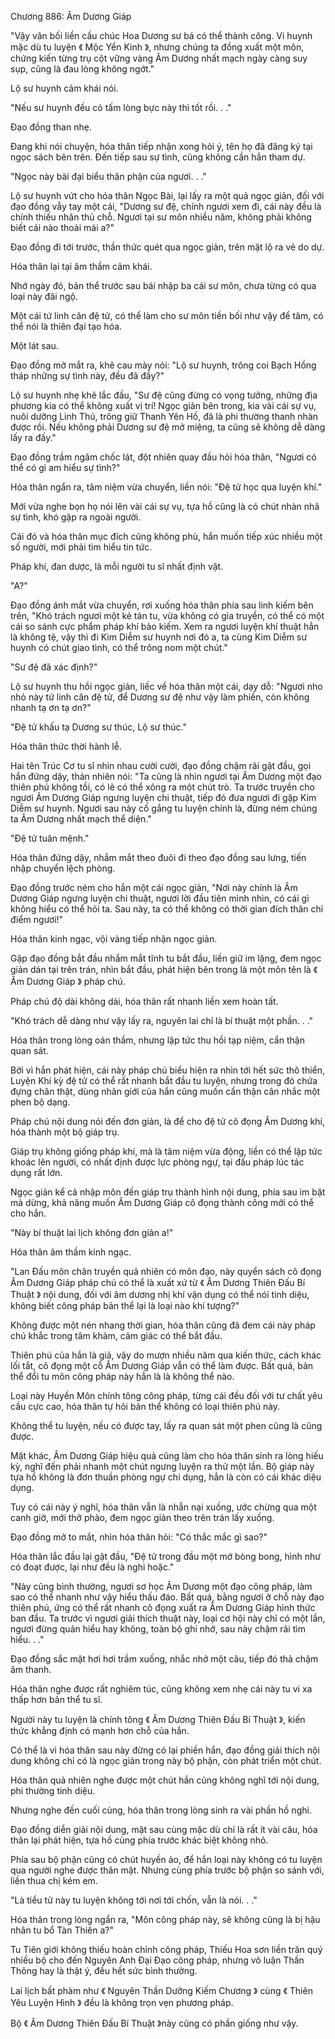 




Chương 886: Âm Dương Giáp


"Vậy vãn bối liền cầu chúc Hoa Dương sư bá có thể thành công. Vi huynh mặc dù tu luyện 《 Mộc Yển Kinh 》, nhưng chúng ta đồng xuất một môn, chứng kiến từng trụ cột vững vàng Âm Dương nhất mạch ngày càng suy sụp, cũng là đau lòng không ngớt."

Lộ sư huynh cảm khái nói.

"Nếu sư huynh đều có tấm lòng bực này thì tốt rồi. . ."

Đạo đồng than nhẹ.

Đang khi nói chuyện, hóa thân tiếp nhận xong hỏi ý, tên họ đã đăng ký tại ngọc sách bên trên. Đến tiếp sau sự tình, cũng không cần hắn tham dự.

"Ngọc này bài đại biểu thân phận của ngươi. . ."

Lộ sư huynh vứt cho hóa thân Ngọc Bài, lại lấy ra một quả ngọc giản, đối với đạo đồng vẫy tay một cái, "Dương sư đệ, chính ngươi xem đi, cái này đều là chính thiếu nhân thủ chỗ. Ngươi tại sư môn nhiều năm, không phải không biết cái nào thoải mái a?"

Đạo đồng đi tới trước, thần thức quét qua ngọc giản, trên mặt lộ ra vẻ do dự.

Hóa thân lại tại âm thầm cảm khái.

Nhớ ngày đó, bản thể trước sau bái nhập ba cái sư môn, chưa từng có qua loại này đãi ngộ.

Một cái tứ linh căn đệ tử, có thể làm cho sư môn tiền bối như vậy để tâm, có thể nói là thiên đại tạo hóa.

Một lát sau.

Đạo đồng mở mắt ra, khẽ cau mày nói: "Lộ sư huynh, trông coi Bạch Hồng tháp những sự tình này, đều đã đầy?"

Lộ sư huynh nhẹ khẽ lắc đầu, "Sư đệ cũng đừng có vọng tưởng, những địa phương kia có thể không xuất vị trí! Ngọc giản bên trong, kia vài cái sự vụ, nuôi dưỡng Linh Thú, trông giữ Thanh Yên Hồ, đã là phi thường thanh nhàn được rồi. Nếu không phải Dương sư đệ mở miệng, ta cũng sẽ không dễ dàng lấy ra đấy."

Đạo đồng trầm ngâm chốc lát, đột nhiên quay đầu hỏi hóa thân, "Ngươi có thể có gì am hiểu sự tình?"

Hóa thân ngẩn ra, tâm niệm vừa chuyển, liền nói: "Đệ tử học qua luyện khí."

Mới vừa nghe bọn họ nói lên vài cái sự vụ, tựa hồ cũng là có chút nhàn nhã sự tình, khó gặp ra ngoài người.

Cái đó và hóa thân mục đích cũng không phù, hắn muốn tiếp xúc nhiều một số người, mới phải tìm hiểu tin tức.

Pháp khí, đan dược, là mỗi người tu sĩ nhất định vật.

"A?"

Đạo đồng ánh mắt vừa chuyển, rơi xuống hóa thân phía sau linh kiếm bên trên, "Khó trách ngươi một kẻ tán tu, vừa không có gia truyền, có thể có một cái so sánh cực phẩm pháp khí bảo kiếm. Xem ra ngươi luyện khí thuật hẳn là không tệ, vậy thì đi Kim Diễm sư huynh nơi đó a, ta cùng Kim Diễm sư huynh có chút giao tình, có thể trông nom một chút."

"Sư đệ đã xác định?"

Lộ sư huynh thu hồi ngọc giản, liếc về hóa thân một cái, dạy dỗ: "Ngươi nho nhỏ này tứ linh căn đệ tử, để Dương sư đệ như vậy làm phiền, còn không nhanh tạ ơn tạ ơn?"

"Đệ tử khấu tạ Dương sư thúc, Lộ sư thúc."

Hóa thân thức thời hành lễ.

Hai tên Trúc Cơ tu sĩ nhìn nhau cười cười, đạo đồng chậm rãi gật đầu, gọi hắn đứng dậy, thản nhiên nói: "Ta cũng là nhìn ngươi tại Âm Dương một đạo thiên phú không tồi, có lẽ có thể xông ra một chút trò. Ta trước truyền cho ngươi Âm Dương Giáp ngưng luyện chi thuật, tiếp đó đưa ngươi đi gặp Kim Diễm sư huynh. Ngươi sau này cố gắng tu luyện chính là, đừng ném chúng ta Âm Dương nhất mạch thể diện."

"Đệ tử tuân mệnh."

Hóa thân đứng dậy, nhắm mắt theo đuôi đi theo đạo đồng sau lưng, tiến nhập chuyển lệch phòng.

Đạo đồng trước ném cho hắn một cái ngọc giản, "Nơi này chính là Âm Dương Giáp ngưng luyện chi thuật, ngươi lời đầu tiên mình nhìn, có cái gì không hiểu có thể hỏi ta. Sau này, ta có thể không có thời gian đích thân chỉ điểm ngươi!"

Hóa thân kinh ngạc, vội vàng tiếp nhận ngọc giản.

Gặp đạo đồng bắt đầu nhắm mắt tĩnh tu bắt đầu, liền giữ im lặng, đem ngọc giản dán tại trên trán, nhìn bắt đầu, phát hiện bên trong là một môn tên là 《 Âm Dương Giáp 》 pháp chú.

Pháp chú độ dài không dài, hóa thân rất nhanh liền xem hoàn tất.

"Khó trách dễ dàng như vậy lấy ra, nguyên lai chỉ là bí thuật một phần. . ."

Hóa thân trong lòng oán thầm, nhưng lập tức thu hồi tạp niệm, cẩn thận quan sát.

Bởi vì hắn phát hiện, cái này pháp chú biểu hiện ra nhìn tới hết sức thô thiển, Luyện Khí kỳ đệ tử có thể rất nhanh bắt đầu tu luyện, nhưng trong đó chứa đựng chân thật, dùng nhãn giới của hắn cũng muốn cẩn thận cân nhắc một phen bộ dạng.

Pháp chú nội dung nói đến đơn giản, là để cho đệ tử cô đọng Âm Dương khí, hóa thành một bộ giáp trụ.

Giáp trụ không giống pháp khí, mà là tâm niệm vừa động, liền có thể lập tức khoác lên người, có nhất định được lực phòng ngự, tại đấu pháp lúc tác dụng rất lớn.

Ngọc giản kể cả nhập môn đến giáp trụ thành hình nội dung, phía sau im bặt mà dừng, khả năng muốn Âm Dương Giáp cô đọng thành công mới có thể cho hắn.

"Này bí thuật lai lịch không đơn giản a!"

Hóa thân âm thầm kinh ngạc.

"Lan Đấu môn chân truyền quả nhiên có môn đạo, này quyển sách cô đọng Âm Dương Giáp pháp chú có thể là xuất xứ từ 《 Âm Dương Thiên Đấu Bí Thuật 》 nội dung, đối với âm dương nhị khí vận dụng có thể nói tinh diệu, không biết công pháp bản thể lại là loại nào khí tượng?"

Không được một nén nhang thời gian, hóa thân cũng đã đem cái này pháp chú khắc trong tâm khảm, cảm giác có thể bắt đầu.

Thiên phú của hắn là giả, vậy do mượn nhiều năm qua kiến thức, cách khác lối tắt, cô đọng một cỗ Âm Dương Giáp vẫn có thể làm được. Bất quá, bản thể đổi tu môn công pháp này hẳn là là không thể nào.

Loại này Huyền Môn chính tông công pháp, từng cái đều đối với tư chất yêu cầu cực cao, hóa thân tự hỏi bản thể không có loại thiên phú này.

Không thể tu luyện, nếu có được tay, lấy ra quan sát một phen cũng là cũng được.

Mặt khác, Âm Dương Giáp hiệu quả cũng làm cho hóa thân sinh ra lòng hiếu kỳ, nghĩ đến phải nhanh một chút ngưng luyện ra thử một lần. Bộ giáp này tựa hồ không là đơn thuần phòng ngự chi dụng, hẳn là còn có cái khác diệu dụng.

Tuy có cái này ý nghĩ, hóa thân vẫn là nhẫn nại xuống, ước chừng qua một canh giờ, mới thở phào, đem ngọc giản theo trên trán lấy xuống.

Đạo đồng mở to mắt, nhìn hóa thân hỏi: "Có thắc mắc gì sao?"

Hóa thân lắc đầu lại gật đầu, "Đệ tử trong đầu một mớ bòng bong, hình như có đoạt được, lại như đều là nghi hoặc."

"Này cũng bình thường, ngươi sơ học Âm Dương một đạo công pháp, làm sao có thể nhanh như vậy hiểu thấu đáo. Bất quá, bằng ngươi ở chỗ này đạo thiên phú, ứng có thể rất nhanh cô đọng xuất ra Âm Dương Giáp hình thức ban đầu. Ta trước vì ngươi giải thích thuật này, loại cơ hội này chỉ có một lần, ngươi đừng quản hiểu hay không, toàn bộ ghi nhớ, sau này chậm rãi tìm hiểu. . ."

Đạo đồng sắc mặt hơi hơi trầm xuống, nhắc nhở một câu, tiếp đó thả chậm âm thanh.

Hóa thân nghe được rất nghiêm túc, cũng không xem nhẹ cái này tu vi xa thấp hơn bản thể tu sĩ.

Người này tu luyện là chính tông 《 Âm Dương Thiên Đấu Bí Thuật 》, kiến thức khẳng định có mạnh hơn chỗ của hắn.

Có thể là vì hóa thân sau này đừng có lại phiền hắn, đạo đồng giải thích nội dung không chỉ có là ngọc giản trong này bộ phận, còn phát triển một chút.

Hóa thân quả nhiên nghe được một chút hắn cũng không nghĩ tới nội dung, phi thường tinh diệu.

Nhưng nghe đến cuối cùng, hóa thân trong lòng sinh ra vài phần hồ nghi.

Đạo đồng diễn giải nội dung, mặt sau cùng mặc dù chỉ là rất ít vài câu, hóa thân lại phát hiện, tựa hồ cùng phía trước khác biệt không nhỏ.

Phía sau bộ phận cũng có chút huyền ảo, để hắn loại này không có tu luyện qua người nghe được thân mật. Nhưng cùng phía trước bộ phận so sánh với, liền thua chị kém em.

"Là tiểu tử này tu luyện không tới nơi tới chốn, vẫn là nói. . ."

Hóa thân trong lòng ngẩn ra, "Môn công pháp này, sẽ không cũng là bị hậu nhân tu bổ Tàn Thiên a?"

Tu Tiên giới không thiếu hoàn chỉnh công pháp, Thiếu Hoa sơn liền trân quý nhiều bộ cho đến Nguyên Anh Đại Đạo công pháp, nhưng vô luận Thần Thông hay là thật ý, đều hết sức bình thường.

Lai lịch bất phàm như 《 Nguyên Thần Dưỡng Kiếm Chương 》 cùng 《 Thiên Yêu Luyện Hình 》 đều là không trọn vẹn phương pháp.

Bộ 《 Âm Dương Thiên Đấu Bí Thuật 》này cũng có phần giống như vậy.




